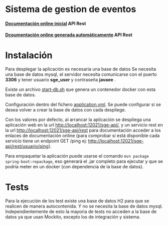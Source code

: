 # Sistema de gestion de eventos

#### [Documentación online inicial](https://app.swaggerhub.com/apis-docs/flo00008/SGE-API/1.0.0#/) API Rest

#### [Dcoumentación online generada automáticamente](https://app.swaggerhub.com/apis-docs/flo00008/SGE-API/1.0.1) API Rest


# Instalación

Para desplegar la aplicación es necesaria una base de datos
Se necesita una base de datos mysql, el servidor necesita comunicarse con el puerto  __3306__  y tener usuario  __sge_user__  y contraseña  __javaee__ .

Existe un archivo [start-db.sh](https://gitlab.ujaen.es/cursoJEE/equipo3/SistemaGestionEventos/tree/master-frontend/src/main/resources/start-db.sh) que genera un contenedor docker con esta base de datos. 

Configuración dentro del fichero [application.yml](https://gitlab.ujaen.es/cursoJEE/equipo3/SistemaGestionEventos/blob/master-frontend/src/main/resources/application.yml). Se puede configurar si se desea volver a crear la base de datos con cada despliege.


Con los valores por defecto, al arrancar la aplicación se despliega una aplicación web en la url [http://localhost:12021/sge-api/](http://localhost:12021/sge-api/), y un servicio rest en la url [http://localhost:12021/sge-api/rest](http://localhost:12021/sge-api/rest) para documentación acceder a los enlaces de documentación online (para comprobar si está disponible cada servicio tiene un endpoint GET /ping ej: [http://localhost:12021/sge-api/rest/usuario/ping](http://localhost:12021/sge-api/rest/usuario/ping)). 


Para empaquetar la aplicación puede usarse el comando `mvn package spring-boot:repackage`, eso generará el .jar completo para ejecutar y que se podría meter en un docker (con dependencia de la base de datos).


# Tests
Para la ejecución de los test existe una base de datos H2 para que se realicen de manera autocontenida. Y no se necesita la base de datos mysql. Independientemente de esto la mayoria de tests no acceden a la base de datos ya que usan Mockito, excepto los de integración y sistema.
